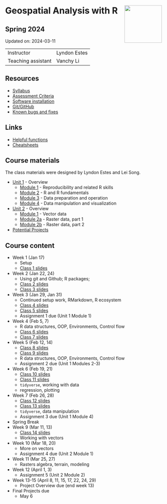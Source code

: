 
# Geospatial Analysis with R <img src="https://s28151.pcdn.co/offices/marketing-and-communications/wp-content/blogs.dir/3/files/sites/106/2019/08/CU_Seal_Red_SM_60_75_v4-768x768.png" align="right" width="120" />

## Spring 2024

Updated on: 2024-03-11

<center>

|                    |              |
|:-------------------|:-------------|
| Instructor         | Lyndon Estes |
| Teaching assistant | Vanchy Li    |

</center>

## Resources

- [Syllabus](syllabus.html)
- [Assessment Criteria](assessment.html)
- [Software installation](software-installation.html)
- [Git/GitHub](git-github.html)
- [Known bugs and fixes](bugs-fixes.html)

## Links

- [Helpful functions](helpful_functions.html)
- [Cheatsheets](cheatsheets.html)

## Course materials

The class materials were designed by Lyndon Estes and Lei Song.

- [Unit 1](unit1.html) - Overview
  - [Module 1](unit1-module1.html) - Reproducibility and related R
    skills
  - [Module 2](unit1-module2.html) - R and R fundamentals
  - [Module 3](unit1-module3.html) - Data preparation and operation
  - [Module 4](unit1-module4.html) - Data manipulation and visualization
- [Unit 2](unit2.html) - Overview
  - [Module 1](unit2-module1.html) - Vector data
  - [Module 2a](unit2-module2a.html) - Raster data, part 1
  - [Module 2b](unit2-module2b.html) - Raster data, part 2
- [Potential Projects](projects.html)

## Course content

- Week 1 (Jan 17)
  - Setup
  - [Class 1 slides](class1.html)
- Week 2 (Jan 22, 24)
  - Using git and Github; R packages;
  - [Class 2 slides](class2.html)
  - [Class 3 slides](class3.html)
- Week 3 (Jan 29, Jan 31)
  - Continued setup work, RMarkdown, R ecosystem
  - [Class 4 slides](class4.html)
  - [Class 5 slides](class5.html)  
  - Assignment 1 due (Unit 1 Module 1)
- Week 4 (Feb 5, 7)
  - R data structures, OOP, Environments, Control flow
  - [Class 6 slides](class6.html)  
  - [Class 7 slides](class7.html)  
- Week 5 (Feb 12, 14)
  - [Class 8 slides](class8.html)  
  - [Class 9 slides](class9.html)  
  - R data structures, OOP, Environments, Control flow  
  - Assignment 2 due (Unit 1 Modules 2-3)
- Week 6 (Feb 19, 21)
  - [Class 10 slides](class10.html)
  - [Class 11 slides](class11.html)
  - `tidyverse`, working with data
  - regression, plotting
- Week 7 (Feb 26, 28)
  - [Class 12 slides](class12.html)
  - [Class 13 slides](class13.html)  
  - `tidyverse`, data manipulation
  - Assignment 3 due (Unit 1 Module 4)
- Spring Break
- Week 9 (Mar 11, 13)
  - [Class 14 slides](class14.html)  
  - Working with vectors
- Week 10 (Mar 18, 20)
  - More on vectors
  - Assignment 4 due (Unit 2 Module 1)
- Week 11 (Mar 25, 27)
  - Rasters algebra, terrain, modeling
- Week 12 (April 1, 3)
  - Assignment 5 (Unit 2 Module 2)
- Week 13-15 (April 8, 11, 15, 17, 22, 24, 29)
  - Project Overview due (end week 13)
- Final Projects due
  - May 6
